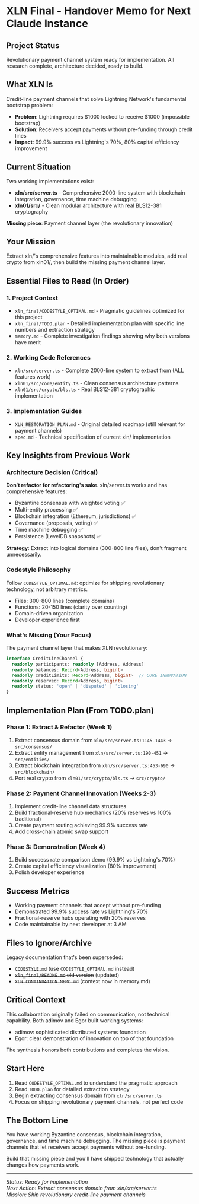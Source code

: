 # XLN Final - Handover Memo for Next Claude Instance

## Project Status
Revolutionary payment channel system ready for implementation. All research complete, architecture decided, ready to build.

## What XLN Is
Credit-line payment channels that solve Lightning Network's fundamental bootstrap problem:
- **Problem**: Lightning requires $1000 locked to receive $1000 (impossible bootstrap)
- **Solution**: Receivers accept payments without pre-funding through credit lines
- **Impact**: 99.9% success vs Lightning's 70%, 80% capital efficiency improvement

## Current Situation
Two working implementations exist:
- **xln/src/server.ts** - Comprehensive 2000-line system with blockchain integration, governance, time machine debugging
- **xln01/src/** - Clean modular architecture with real BLS12-381 cryptography

**Missing piece**: Payment channel layer (the revolutionary innovation)

## Your Mission
Extract xln/'s comprehensive features into maintainable modules, add real crypto from xln01/, then build the missing payment channel layer.

## Essential Files to Read (In Order)

### 1. Project Context
- `xln_final/CODESTYLE_OPTIMAL.md` - Pragmatic guidelines optimized for this project
- `xln_final/TODO.plan` - Detailed implementation plan with specific line numbers and extraction strategy  
- `memory.md` - Complete investigation findings showing why both versions have merit

### 2. Working Code References
- `xln/src/server.ts` - Complete 2000-line system to extract from (ALL features work)
- `xln01/src/core/entity.ts` - Clean consensus architecture patterns
- `xln01/src/crypto/bls.ts` - Real BLS12-381 cryptographic implementation

### 3. Implementation Guides  
- `XLN_RESTORATION_PLAN.md` - Original detailed roadmap (still relevant for payment channels)
- `spec.md` - Technical specification of current xln/ implementation

## Key Insights from Previous Work

### Architecture Decision (Critical)
**Don't refactor for refactoring's sake**. xln/server.ts works and has comprehensive features:
- Byzantine consensus with weighted voting ✅
- Multi-entity processing ✅
- Blockchain integration (Ethereum, jurisdictions) ✅  
- Governance (proposals, voting) ✅
- Time machine debugging ✅
- Persistence (LevelDB snapshots) ✅

**Strategy**: Extract into logical domains (300-800 line files), don't fragment unnecessarily.

### Codestyle Philosophy  
Follow `CODESTYLE_OPTIMAL.md`: optimize for shipping revolutionary technology, not arbitrary metrics.
- Files: 300-800 lines (complete domains)
- Functions: 20-150 lines (clarity over counting)
- Domain-driven organization
- Developer experience first

### What's Missing (Your Focus)
The payment channel layer that makes XLN revolutionary:
```typescript
interface CreditLineChannel {
  readonly participants: readonly [Address, Address]
  readonly balances: Record<Address, bigint>
  readonly creditLimits: Record<Address, bigint>  // CORE INNOVATION
  readonly reserved: Record<Address, bigint>
  readonly status: 'open' | 'disputed' | 'closing'
}
```

## Implementation Plan (From TODO.plan)

### Phase 1: Extract & Refactor (Week 1)
1. Extract consensus domain from `xln/src/server.ts:1145-1443` → `src/consensus/`
2. Extract entity management from `xln/src/server.ts:190-451` → `src/entities/`
3. Extract blockchain integration from `xln/src/server.ts:453-690` → `src/blockchain/`
4. Port real crypto from `xln01/src/crypto/bls.ts` → `src/crypto/`

### Phase 2: Payment Channel Innovation (Weeks 2-3)
1. Implement credit-line channel data structures
2. Build fractional-reserve hub mechanics (20% reserves vs 100% traditional)
3. Create payment routing achieving 99.9% success rate
4. Add cross-chain atomic swap support

### Phase 3: Demonstration (Week 4)
1. Build success rate comparison demo (99.9% vs Lightning's 70%)
2. Create capital efficiency visualization (80% improvement)
3. Polish developer experience

## Success Metrics
- Working payment channels that accept without pre-funding
- Demonstrated 99.9% success rate vs Lightning's 70%
- Fractional-reserve hubs operating with 20% reserves
- Code maintainable by next developer at 3 AM

## Files to Ignore/Archive
Legacy documentation that's been superseded:
- ~~`CODESTYLE.md`~~ (use `CODESTYLE_OPTIMAL.md` instead)
- ~~`xln_final/README.md` old version~~ (updated)
- ~~`XLN_CONTINUATION_MEMO.md`~~ (context now in memory.md)

## Critical Context
This collaboration originally failed on communication, not technical capability. Both adimov and Egor built working systems:
- adimov: sophisticated distributed systems foundation
- Egor: clear demonstration of innovation on top of that foundation

The synthesis honors both contributions and completes the vision.

## Start Here
1. Read `CODESTYLE_OPTIMAL.md` to understand the pragmatic approach
2. Read `TODO.plan` for detailed extraction strategy  
3. Begin extracting consensus domain from `xln/src/server.ts`
4. Focus on shipping revolutionary payment channels, not perfect code

## The Bottom Line
You have working Byzantine consensus, blockchain integration, governance, and time machine debugging. The missing piece is payment channels that let receivers accept payments without pre-funding.

Build that missing piece and you'll have shipped technology that actually changes how payments work.

---

*Status: Ready for implementation*  
*Next Action: Extract consensus domain from xln/src/server.ts*  
*Mission: Ship revolutionary credit-line payment channels*